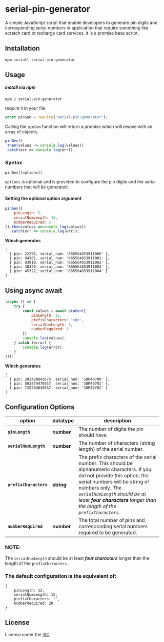 # serial-pin-generator

A simple JavaScript script that enable developers to generate pin digits and corresponding serial numbers in application that require something like scratch card or recharge card services.
it is a promise base script.


## Installation

`npm install serial-pin-generator`

## Usage
##### install via npm

`npm i serial-pin-generator`

require it in your file
```javascript
const pinGen = require('serial-pin-generator');
```
Calling the `pinGen` function will return a promise which will resove with an array of objects.

```javascript
pinGen()
.then(values => console.log(values))
.catch(err => console.log(err));
```

### Syntax

`pinGen([options])`  

`options` is optional and is provided to configure the pin digits and the serial numbers that will be generated.

#### Setting the optional option argument
```javascript
pinGen({
    pinLength: 5,
    serialNumLength: 15,
    numberRequired: 5
}).then(values =>console.log(values))
  .catch(err => console.log(err));
```

**Which generates** 
```
[
  { pin: 22295, serial_num: '865564053911000' },
  { pin: 84302, serial_num: '865564053911001' },
  { pin: 93019, serial_num: '865564053911002' },
  { pin: 38359, serial_num: '865564053911003' },
  { pin: 45322, serial_num: '865564053911004' }
]
```

## Using async await

```javascript
(async () => {
    try {
        const values = await pinGen({
            pinLength: 12,
            prefixCharacters: 'sdp',
            serialNumLength: 8,
            numberRequired: 3
        })
        console.log(values);
    } catch (error) {
        console.log(error);
    }
})()
```

**Which generates**
```
[
  { pin: 203420843675, serial_num: 'SDP40700' },
  { pin: 603474470957, serial_num: 'SDP40701' },
  { pin: 725294039567, serial_num: 'SDP40702' }
]
```

## Configuration Options

| option | datatype | description |
------ | -------- | -----------
| **`pinLength`** | **number** | The number of digits the pin should have. |
| **`serialNumLength`** | **number** | The number of characters (string length) of the serial number. |
| **`prefixCharacters`** | **string** | The prefix characters of the serial number. This should be alphanumeric characters. If you did not provide this option, the serial numbers will be string of numbers only. *The `serialNumLength` should be at least **_four characters_** longer than the length of the `prefixCharacters`.* |
| **`numberRequired`** | **number** | The total number of pins and corresponding serial numbers required to be generated. |

### NOTE: 
The `serialNumLength` should be at least **_four characters_** longer than the length of the `prefixCharacters`.

### The default configuration is the equivalent of:
```
{
    pinLength: 12, 
    serialNumLength: 15, 
    prefixCharacters: '', 
    numberRequired: 20
}
```

## License
License under the
[ISC](https://github.com/uniqueiyke/serial-pin-generator/blob/master/LICENSE)
